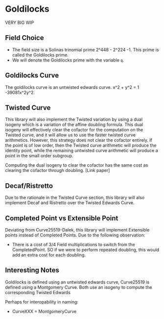 # Goldilocks

VERY BIG WIP

## Field Choice

-  The field size is a Solinas trinomial prime 2^448 - 2^224 -1. This prime is called the Goldilocks prime.
- We will denote the Goldilocks prime with the variable `q`.

## Goldilocks Curve

The goldilocks curve is an untwisted edwards curve. x^2 + y^2 = 1 -39081x^2y^2.

## Twisted Curve

This library will also implement the Twisted variation by using a dual isogeny which is a variation of the affine doubling formula. This dual isogeny will effectively clear the cofactor for the computation on the Twisted curve, and it will allow us to use the faster twisted curve arithmetics. However, this strategy does not clear the cofactor entirely. If the point is of low order, then the Twisted curve arithmetic will produce the identity point, while the remaining untwisted curve arithmetic will produce a point in the small order subgroup.  

Computing the dual isogeny to clear the cofactor has the same cost as clearing the cofactor through doubling. [Link paper]

## Decaf/Ristretto

Due to the rationale in the Twisted Curve section, this library will also implement Decaf and Ristretto over the Twisted Edwards Curve.

## Completed Point vs Extensible Point

Deviating from Curve25519-Dalek, this library will implement Extensible points instead of Completed Points. Due to the following observation:

- There is a cost of 3/4 Field multiplications to switch from the CompletedPoint. SO if we were to perform repeated doubling, this would add an extra cost for each doubling.


## Interesting Notes


Goldilocks is defined using an untwisted edwards curve, Curve25519 is defined using a Montgomery Curve. Both use an isogeny to compute the corresponding Twisted Edwards  

Perhaps for interopability in naming:

- CurveXXX = MontgomeryCurve